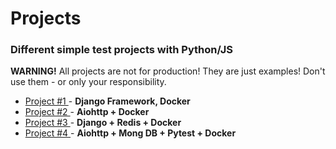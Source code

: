 # Projects

### Different simple test projects with Python/JS

**WARNING!**
All projects are not for production! They are just examples! Don't use them - or only your responsibility.

- [Project #1 ](project1/) - **Django Framework, Docker**
- [Project #2 ](project2/) - **Aiohttp + Docker**
- [Project #3 ](project3/) - **Django + Redis + Docker**
- [Project #4 ](project4/) - **Aiohttp + Mong DB + Pytest + Docker**
